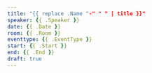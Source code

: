 ```yaml
---
title: "{{ replace .Name "-" " " | title }}"
speaker: {{ .Speaker }}
date: {{ .Date }}
room: {{ .Room }}
eventtype: {{ .EventType }}
start: {{ .Start }}
end: {{ .End }}
draft: true
---
```


